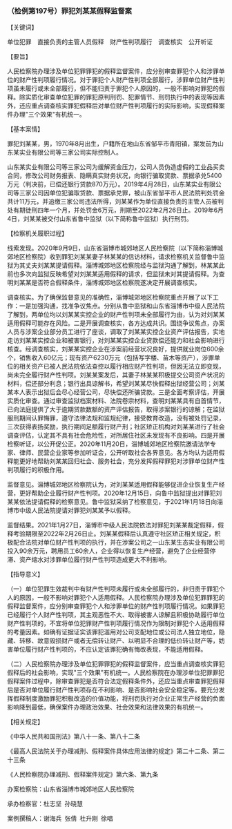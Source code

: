 ###  （检例第197号）罪犯刘某某假释监督案 

【关键词】

单位犯罪  直接负责的主管人员假释  财产性判项履行  调查核实  公开听证

【要旨】

人民检察院办理涉及单位犯罪罪犯的假释监督案件，应分别审查罪犯个人和涉罪单位的财产性判项履行情况。对于罪犯个人财产性判项全部履行，涉罪单位财产性判项虽未履行或未全部履行，但不能归责于罪犯个人原因的，一般不影响对罪犯的假释。除实质化审查单位犯罪的罪犯原判刑罚、犯罪情节、刑罚执行中的表现等因素外，还应重点调查核实罪犯假释后对单位财产性判项履行的实际影响，实现假释案件办理"三个效果"有机统一。

【基本案情】

罪犯刘某某，男，1970年8月出生，户籍所在地山东省邹平市青阳镇，案发前为山东某实业有限公司等三家公司实际控制人。

山东某实业有限公司等三家公司为缓解资金压力，公司人员伪造虚假的工业品买卖合同，修改公司财务报表、隐瞒真实财务状况，向银行骗取贷款、票据承兑5400万元（判决前，已偿还银行贷款870万元）。2019年4月28日，山东某实业有限公司等三家公司因单位犯骗取贷款、票据承兑罪，被山东省邹平市人民法院判处罚金共计11万元，并追缴三家公司违法所得，刘某某作为单位直接负责的主管人员被判处有期徒刑四年一个月，并处罚金6万元，刑期至2022年2月26日止。2019年6月4日，刘某某被交付山东省鲁中监狱（以下简称鲁中监狱）执行刑罚。

【检察机关履职过程】

线索发现。2020年9月9日，山东省淄博市城郊地区人民检察院（以下简称淄博城郊地区检察院）收到罪犯刘某某妻子林某某的信访材料，请求检察机关监督鲁中监狱为其丈夫刘某某提请假释。淄博城郊地区检察院经与监狱沟通了解到，林某某此前也多次向监狱反映希望对刘某某适用假释的请求，但监狱未对其提请假释。为查明刘某某是否符合假释条件，淄博城郊地区检察院遂决定开展调查核实。

调查核实。为了确保监督意见的准确性，淄博城郊地区检察院重点开展了以下工作：一是加强沟通，找准争议焦点。分别从鲁中监狱和山东省淄博市中级人民法院了解到，两单位均以刘某某实控企业的财产性判项未全部履行为由，认为对刘某某适用假释可能存在风险。二是开展调查核实，各方达成共识。围绕争议焦点，办案人员与涉案企业部分员工进行了座谈，调取了刘某某实控企业资产评估报告，实地走访刘某某实控企业和被害银行，对刘某某实控企业贷款偿还能力和社会影响进行核查。经调查核实，刘某某实控企业在涉案前经营状况良好，提供就业岗位600余个，销售收入60亿元；现有资产6230万元（包括写字楼、苗木等资产），涉罪单位的相关资产已被人民法院依法查控以履行相应财产性判项，但因无法立即变现，尚未完全履行财产性判项。刘某某案发后，其妻子林某某积极提交公司资产状况的材料，偿还部分利息；银行出具谅解书，希望刘某某尽快假释出狱经营公司；刘某某本人表示出狱后会尽心经营公司，尽快偿还所骗贷款。三是全面考察评估，开展实质化审查。通过审查监狱档案材料、法院卷宗材料，查明刘某某具有自首情节，已向法庭提供了大于逾期贷款数额的资产评估报告，取得涉案银行的谅解；在监狱服刑期间认罪悔罪，遵守法律法规和监规纪律，接受教育改造，没有被处罚记录，三次获得表扬奖励，执行期间足额履行财产刑；社区矫正机构对刘某某进行了社会调查评估，认定其不具有社会危险性，对所居住社区未发现有不良影响。四是开展检察听证，以公开促公正。2020年11月20日，淄博城郊地区检察院邀请法学专家、律师、民营企业家等参加听证会，公开听取社会各界意见。各方均认为适用假释能更好地帮助刘某某回归社会、服务社会，充分发挥假释罪犯对涉罪单位财产性判项履行的积极作用。

监督意见。淄博城郊地区检察院认为，对刘某某适用假释能够促进企业恢复生产经营，更好帮助企业履行财产性判项。2020年12月15日，向鲁中监狱提出对罪犯刘某某依法提请假释的检察意见。鲁中监狱采纳了检察意见，于2021年1月18日向淄博市中级人民法院提请对罪犯刘某某予以假释。

监督结果。2021年1月27日，淄博市中级人民法院依法对罪犯刘某某裁定假释，假释考验期限至2022年2月26日止。刘某某假释后认真遵守社区矫正相关规定，积极配合法院对单位财产性判项的执行，并在涉案公司之一山东某生态实业有限公司投入90余万元，聘用员工60余人，企业得以恢复生产经营，避免了企业经营停滞、资产缩水对涉罪单位履行财产性判项造成更大不利影响。

【指导意义】

（一）单位犯罪生效裁判中有财产性判项未履行或未全部履行的，非归责于罪犯个人的原因，一般不影响对罪犯个人适用假释。人民检察院办理涉及单位犯罪罪犯的假释监督案件，应分别审查罪犯个人和涉罪单位的财产性判项履行情况。如果罪犯已经履行个人财产性判项，其主观恶性不大、取得被害人谅解且积极协助履行单位财产性判项的，不宜将单位犯罪财产性判项履行情况作为限制对罪犯个人适用假释的考量因素。如确有证据证实该罪犯滥用对公司支配地位或公司法人独立地位，隐藏、转移、故意毁损财产或者无偿转让财产、以明显不合理的低价转让财产等，妨害单位履行财产性判项的，不应认定该罪犯确有悔改表现，不能适用假释。

（二）人民检察院办理涉及单位犯罪罪犯的假释监督案件，应当重点调查核实罪犯假释后的社会影响，实现"三个效果"有机统一。人民检察院在办理涉单位犯罪罪犯假释案件过程中，除审查罪犯是否符合法定假释条件外，还应当重点审查罪犯假释后是否对单位履行财产性判项存在不利影响、是否影响社会安全稳定等。要充分发挥假释制度激励罪犯积极改造的价值功能，将刑罚执行对企业正常生产经营的负面影响降到最低，确保案件办理政治效果、社会效果和法律效果的有机统一。

【相关规定】

《中华人民共和国刑法》第八十一条、第八十二条

《最高人民法院关于办理减刑、假释案件具体应用法律的规定》第二十二条、第二十三条

《人民检察院办理减刑、假释案件规定》第六条、第九条

办案检察院：山东省淄博市城郊地区人民检察院

承办检察官：杜志坚 孙晓慧

案例撰稿人：谢海兵 张倩 杜升刚 徐唱
